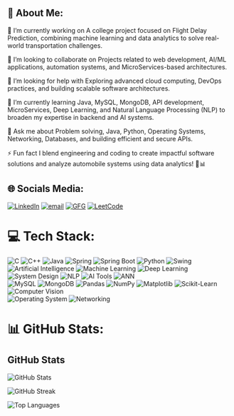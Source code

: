 💫 About Me:
---------------------------------------------------------------------------------------------------------------------------------------------------------------------------------------------------------------------

🚀 I’m currently working on
A college project focused on Flight Delay Prediction, combining machine learning and data analytics to solve real-world transportation challenges.


👥 I’m looking to collaborate on
Projects related to web development, AI/ML applications, automation systems, and MicroServices-based architectures.


🤝 I’m looking for help with
Exploring advanced cloud computing, DevOps practices, and building scalable software architectures.


🌱 I’m currently learning
Java, MySQL, MongoDB, API development, MicroServices, Deep Learning, and Natural Language Processing (NLP) to broaden my expertise in backend and AI systems.


💬 Ask me about
Problem solving, Java, Python, Operating Systems, Networking, Databases, and building efficient and secure APIs.


⚡ Fun fact
I blend engineering and coding to create impactful software solutions and analyze automobile systems using data analytics! 🚗📊


## 🌐 Socials Media:
[![LinkedIn](https://img.shields.io/badge/LinkedIn-%230077B5.svg?logo=linkedin&logoColor=white)](https://www.linkedin.com/in/ameer-maawiya-81345b299/)       [![email](https://img.shields.io/badge/Email-D14836?logo=gmail&logoColor=white)](mailto:gn2490@myamu.ac.in)                                               [![GFG](https://img.shields.io/badge/GFG-1F8ACB?logo=geeksforgeeks&logoColor=white)](https://www.geeksforgeeks.org/user/maawiyaahjf9/)           [![LeetCode](https://img.shields.io/badge/LeetCode-FFA116?logo=leetcode&logoColor=white)](https://leetcode.com/u/maawiya9905/)


# 💻 Tech Stack:
![C](https://img.shields.io/badge/C-%2300599C.svg?style=for-the-badge&logo=c&logoColor=white) 
![C++](https://img.shields.io/badge/C++-%2300599C.svg?style=for-the-badge&logo=c%2B%2B&logoColor=white) 
![Java](https://img.shields.io/badge/Java-%23ED8B00.svg?style=for-the-badge&logo=java&logoColor=white) 
![Spring](https://img.shields.io/badge/Spring-%236DB33F.svg?style=for-the-badge&logo=spring&logoColor=white) 
![Spring Boot](https://img.shields.io/badge/Spring%20Boot-%236DB33F.svg?style=for-the-badge&logo=spring-boot&logoColor=white) 
![Python](https://img.shields.io/badge/Python-3670A0?style=for-the-badge&logo=python&logoColor=ffdd54) 
![Swing](https://img.shields.io/badge/Swing-%23007396.svg?style=for-the-badge&logo=java&logoColor=white) 
![Artificial Intelligence](https://img.shields.io/badge/Artificial%20Intelligence-000000?style=for-the-badge&logo=OpenAI&logoColor=white) 
![Machine Learning](https://img.shields.io/badge/Machine%20Learning-102A43?style=for-the-badge&logo=scikit-learn&logoColor=orange) 
![Deep Learning](https://img.shields.io/badge/Deep%20Learning-003366?style=for-the-badge&logo=tensorflow&logoColor=orange) 
![System Design](https://img.shields.io/badge/System%20Design-3949AB?style=for-the-badge&logo=vercel&logoColor=white) 
![NLP](https://img.shields.io/badge/NLP-%2300BFA6.svg?style=for-the-badge&logo=spaCy&logoColor=white) 
![AI Tools](https://img.shields.io/badge/AI%20Tools%20%26%20Techniques-%231E88E5.svg?style=for-the-badge&logo=OpenAI&logoColor=white) 
![ANN](https://img.shields.io/badge/Artificial%20Neural%20Network-FF6F00?style=for-the-badge&logo=tensorflow&logoColor=white)  
![MySQL](https://img.shields.io/badge/MySQL-4479A1.svg?style=for-the-badge&logo=mysql&logoColor=white) 
![MongoDB](https://img.shields.io/badge/MongoDB-%234ea94b.svg?style=for-the-badge&logo=mongodb&logoColor=white) 
![Pandas](https://img.shields.io/badge/Pandas-150458.svg?style=for-the-badge&logo=pandas&logoColor=white) 
![NumPy](https://img.shields.io/badge/NumPy-013243.svg?style=for-the-badge&logo=numpy&logoColor=white) 
![Matplotlib](https://img.shields.io/badge/Matplotlib-%23000000.svg?style=for-the-badge&logo=matplotlib&logoColor=white) 
![Scikit-Learn](https://img.shields.io/badge/Sklearn-F7931E.svg?style=for-the-badge&logo=scikit-learn&logoColor=white) 
![Computer Vision](https://img.shields.io/badge/Computer%20Vision-8E24AA?style=for-the-badge&logo=openCV&logoColor=white)  
![Operating System](https://img.shields.io/badge/Operating%20System-607D8B?style=for-the-badge&logo=linux&logoColor=white) 
![Networking](https://img.shields.io/badge/Networking-0D47A1?style=for-the-badge&logo=cisco&logoColor=white)




# 📊 GitHub Stats:
## GitHub Stats

![GitHub Stats](https://github-readme-stats.vercel.app/api?username=MRcoder011&show_icons=true&theme=chartreuse-dark&hide_border=false&include_all_commits=true&count_private=true)

![GitHub Streak](https://github-readme-streak-stats.herokuapp.com/?user=MRcoder011&theme=chartreuse-dark&hide_border=false)

![Top Languages](https://github-readme-stats.vercel.app/api/top-langs/?username=MRcoder011&theme=chartreuse-dark&hide_border=false&layout=compact&langs_count=8)



<!---
Maawiya06/Maawiya06 is a ✨ special ✨ repository because its `README.md` (this file) appears on your GitHub profile.
You can click the Preview link to take a look at your changes.
--->
